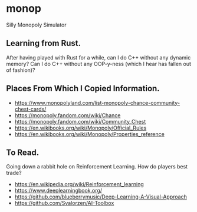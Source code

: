 # monop
Silly Monopoly Simulator

## Learning from Rust.

After having played with Rust for a while, can I do C++ without any dynamic memory?
Can I do C++ without any OOP-y-ness (which I hear has fallen out of fashion)?

## Places From Which I Copied Information.

- https://www.monopolyland.com/list-monopoly-chance-community-chest-cards/
- https://monopoly.fandom.com/wiki/Chance
- https://monopoly.fandom.com/wiki/Community_Chest
- https://en.wikibooks.org/wiki/Monopoly/Official_Rules
- https://en.wikibooks.org/wiki/Monopoly/Properties_reference


## To Read.

Going down a rabbit hole on Reinforcement Learning. How do players best trade?

- https://en.wikipedia.org/wiki/Reinforcement_learning
- https://www.deeplearningbook.org/
- https://github.com/blueberrymusic/Deep-Learning-A-Visual-Approach
- https://github.com/Svalorzen/AI-Toolbox
